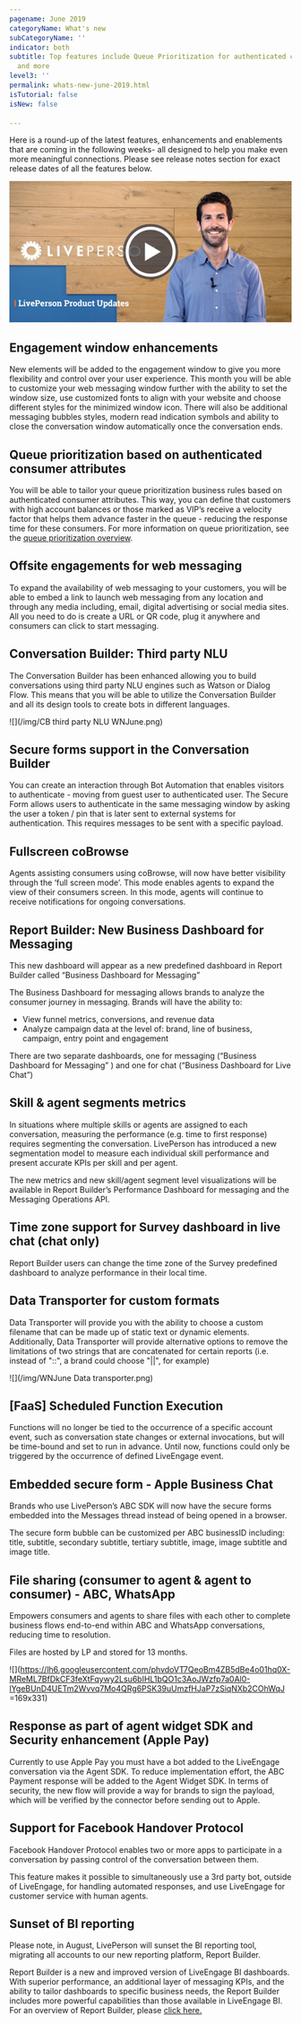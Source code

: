 ```yaml
---
pagename: June 2019
categoryName: What's new
subCategoryName: ''
indicator: both
subtitle: Top features include Queue Prioritization for authenticated consumer attributes
  and more
level3: ''
permalink: whats-new-june-2019.html
isTutorial: false
isNew: false

---
```

Here is a round-up of the latest features, enhancements and enablements that are coming in the following weeks- all designed to help you make even more meaningful connections. Please see release notes section for exact release dates of all the features below.

![](/img/02_EmailThumbnail_Mai19-1.jpg)

## Engagement window enhancements

New elements will be added to the engagement window to give you more flexibility and control over your user experience. This month you will be able to customize your web messaging window further with the ability to set the window size, use customized fonts to align with your website and choose different styles for the minimized window icon. There will also be additional messaging bubbles styles, modern read indication symbols and ability to close the conversation window automatically once the conversation ends.

## Queue prioritization based on authenticated consumer attributes

You will be able to tailor your queue prioritization business rules based on authenticated consumer attributes. This way, you can define that customers with high account balances or those marked as VIP’s receive a velocity factor that helps them advance faster in the queue - reducing the response time for these consumers. For more information on queue prioritization, see the [queue prioritization overview](https://knowledge.liveperson.com/contact-center-management-messaging-operations-queue-management-queue-prioritization-overview.html).

## Offsite engagements for web messaging

To expand the availability of web messaging to your customers, you will be able to embed a link to launch web messaging from any location and through any media including, email, digital advertising or social media sites. All you need to do is create a URL or QR code, plug it anywhere and consumers can click to start messaging.

## Conversation Builder: Third party NLU

The Conversation Builder has been enhanced allowing you to build conversations using third party NLU engines such as Watson or Dialog Flow. This means that you will be able to utilize the Conversation Builder and all its design tools to create bots in different languages.

![](/img/CB third party NLU WNJune.png)

## Secure forms support in the Conversation Builder

You can create an interaction through Bot Automation that enables visitors to authenticate - moving from guest user to authenticated user. The Secure Form allows users to authenticate in the same messaging window by asking the user a token / pin that is later sent to external systems for authentication. This requires messages to be sent with a specific payload.

## Fullscreen coBrowse

Agents assisting consumers using coBrowse, will now have better visibility through the ‘full screen mode’. This mode enables agents to expand the view of their consumers screen. In this mode, agents will continue to receive notifications for ongoing conversations.

## Report Builder: New Business Dashboard for Messaging

This new dashboard will appear as a new predefined dashboard in Report Builder called “Business Dashboard for Messaging”

The Business Dashboard for messaging allows brands to analyze the consumer journey in messaging. Brands will have the ability to:

* View funnel metrics, conversions, and revenue data
* Analyze campaign data at the level of: brand, line of business, campaign, entry point and engagement

There are two separate dashboards, one for messaging (“Business Dashboard for Messaging” ) and one for chat (“Business Dashboard for Live Chat”)

## Skill & agent segments metrics

In situations where multiple skills or agents are assigned to each conversation, measuring the performance (e.g. time to first response) requires segmenting the conversation. LivePerson has introduced a new segmentation model to measure each individual skill performance and present accurate KPIs per skill and per agent.

The new metrics and new skill/agent segment level visualizations will be available in Report Builder’s Performance Dashboard for messaging and the Messaging Operations API.

## Time zone support for Survey dashboard in live chat (chat only)

Report Builder users can change the time zone of the Survey predefined dashboard to analyze performance in their local time.

## Data Transporter for custom formats

Data Transporter will provide you with the ability to choose a custom filename that can be made up of static text or dynamic elements. Additionally, Data Transporter will provide alternative options to remove the limitations of two strings that are concatenated for certain reports (i.e. instead of "::", a brand could choose "||", for example)

![](/img/WNJune Data transporter.png)

## \[FaaS\] Scheduled Function Execution

Functions will no longer be tied to the occurrence of a specific account event, such as conversation state changes or external invocations, but will be time-bound and set to run in advance. Until now, functions could only be triggered by the occurrence of defined LiveEngage event.

## Embedded secure form - Apple Business Chat

Brands who use LivePerson’s ABC SDK will now have the secure forms embedded into the Messages thread instead of being opened in a browser.

The secure form bubble can be customized per ABC businessID including: title, subtitle, secondary subtitle, tertiary subtitle, image, image subtitle and image title.

## File sharing (consumer to agent & agent to consumer) - ABC, WhatsApp

Empowers consumers and agents to share files with each other to complete business flows end-to-end within ABC and WhatsApp conversations, reducing time to resolution.

Files are hosted by LP and stored for 13 months.

![](https://lh6.googleusercontent.com/phvdoVT7QeoBm4ZB5dBe4o01hq0X-MReML7BfDkCF3feXtFqywy2Lsu6bIHL1bQO1c3AoJWzfp7a0Al0-lYgeBUnD4UETm2Wvvq7Mo4QRg6PSK39uUmzfHJaP7zSiqNXb2COhWqJ =169x331)

## Response as part of agent widget SDK and Security enhancement (Apple Pay)

Currently to use Apple Pay you must have a bot added to the LiveEngage conversation via the Agent SDK. To reduce implementation effort, the ABC Payment response will be added to the Agent Widget SDK. In terms of security, the new flow will provide a way for brands to sign the payload, which will be verified by the connector before sending out to Apple.

## Support for Facebook Handover Protocol

Facebook Handover Protocol enables two or more apps to participate in a conversation by passing control of the conversation between them.

This feature makes it possible to simultaneously use a 3rd party bot, outside of LiveEngage, for handling automated responses, and use LiveEngage for customer service with human agents.

## Sunset of BI reporting

Please note, in August, LivePerson will sunset the BI reporting tool, migrating all accounts to our new reporting platform, Report Builder.

Report Builder is a new and improved version of LiveEngage BI dashboards. With superior performance, an additional layer of messaging KPIs, and the ability to tailor dashboards to specific business needs, the Report Builder includes more powerful capabilities than those available in LiveEngage BI. For an overview of Report Builder, please [click here.](https://knowledge.liveperson.com/data-reporting-report-builder-report-builder-overview.html)